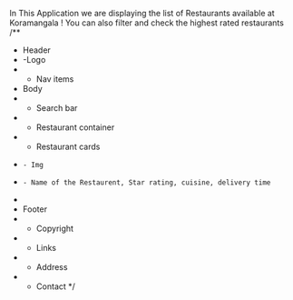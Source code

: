 In This Application we are displaying the list of Restaurants available at Koramangala !
You can also filter and check the highest rated restaurants
/\*\*

- Header
- -Logo
- - Nav items
- Body
- - Search bar
- - Restaurant container
- - Restaurant cards
-     - Img
-     - Name of the Restaurent, Star rating, cuisine, delivery time
-
- Footer
- - Copyright
- - Links
- - Address
- - Contact
    \*/
